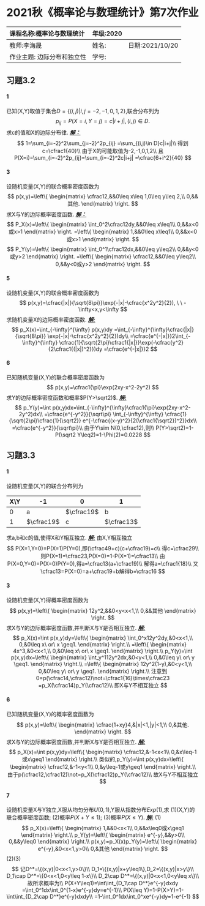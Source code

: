 # 2021秋《概率论与数理统计》第7次作业

| 课程名称:概率论与数理统计 | 年级:2020        |           |
| :------------------------ | ---------------- | :-------- |
| 教师:李海晟               | 姓名:      | 日期:2021/10/20 |
| 作业主题: 边际分布和独立性            | 学号: |           |

## 习题3.2

#### 1
已知(X,Y)取值于集合$D=\{(i,j)|i,j=-2,-1,0,1,2\}$,联合分布列为
$$
p_{ij}=P(X=i,Y=j)=c|i+j|,(i,j) \in D.
$$
求c的值和X的边际分布律.
<u>***解：***</u>
$$
1=\sum_{i=-2}^2\sum_{j=-2}^2p_{ij}
=\sum_{(i,j)\in D}c|i+j|\\
得到c=\cfrac1{40}\\
由于X的可能取值为-2,-1,0,1,2\\
且P(X=i)=\sum_{i=-2}^2p_{ij}=\sum_{i=-2}^2c|i+j|
=\cfrac{6+i^2}{40}
$$



#### 3
设随机变量(X,Y)的联合概率密度函数为
$$
p(x,y)=\left\{
\begin{matrix}
\cfrac12,&&0\leq x\leq 1,0\leq y\leq 2,\\
0,&&其他.
\end{matrix}
\right.
$$
求X与Y的边际概率密度函数.
<u>***解：***</u>
$$
P_X(x)=\left\{
\begin{matrix}
\int_0^2\cfrac12dy,&&0\leq x\leq1\\
0,&&x<0或x>1
\end{matrix}
\right.
=\left\{
\begin{matrix}
1,&&0\leq x\leq1\\
0,&&x<0或x>1
\end{matrix}
\right.
$$
$$
P_Y(y)=\left\{
\begin{matrix}
\int_0^1\cfrac12dx,&&0\leq y\leq2\\
0,&&y<0或y>2
\end{matrix}
\right.
=\left\{
\begin{matrix}
\cfrac12,&&0\leq y\leq2\\
0,&&y<0或y>2
\end{matrix}
\right.
$$



#### 5
设随机变量(X,Y)的联合概率密度函数为
$$
p(x,y)=\cfrac{|x|}{\sqrt{8\pi}}\exp(-|x|-\cfrac{x^2y^2}{2}),  \ \ -\infty<x,y<\infty
$$
求随机变量X的边际概率密度函数.
<u>***解:***</u>
$$
p_X(x)=\int_{-\infty}^{\infty} p(x,y)dy
=\int_{-\infty}^{\infty}\cfrac{|x|}{\sqrt{8\pi}}
\exp(-|x|-\cfrac{x^2y^2}{2})dy\\
=\cfrac{e^{-|x|}}2\int_{-\infty}^{\infty}
\cfrac{1}{\sqrt{2\pi}\cfrac1{|x|}}\exp(-\cfrac{y^2}{2\cfrac1{(|x|)^2}})dy
=\cfrac{e^{-|x|}}2
$$





#### 6
已知随机变量(X,Y)的联合概率密度函数为
$$
p(x,y)=\cfrac1{\pi}\exp(2xy-x^2-2y^2)
$$
求Y的边际概率密度函数和概率$P(Y>\sqrt2)$.
***<u>解:</u>***
$$
p_Y(y)=\int p(x,y)dx=\int_{-\infty}^{\infty}\cfrac1{\pi}\exp(2xy-x^2-2y^2)dx\\
=\cfrac{e^{-y^2}}{\sqrt\pi}
\int_{-\infty}^{\infty}
\cfrac{1}{\sqrt{2\pi}\cfrac{1}{\sqrt2}}
e^{-\cfrac{(x-y)^2}{2(\cfrac1{\sqrt2})^2}}dx\\
=\cfrac{e^{-y^2}}{\sqrt\pi}\\
由于Y\sim N(0,\cfrac12),则\\
P(Y>\sqrt2)=1-P(\sqrt2 Y\leq2)=1-\Phi(2)=0.0228
$$





## 习题3.3
#### 1
设随机变量(X,Y)的联合分布列为

| X\Y  | -1         | 0          | 1          |
| ---- | ---------- | ---------- | ---------- |
| 0    | a          | $\cfrac19$ | b          |
| 1    | $\cfrac19$ | c          | $\cfrac13$ |

求a,b和c的值,使得X和Y相互独立.
<u>***解:***</u>
由X,Y相互独立
$$
P(X=1,Y=0)=P(X=1)P(Y=0),即(\cfrac49+c)(c+\cfrac19)=c\\
得c=\cfrac29\\
则P(X=1)=\cfrac23,P(X=0)=1-P(X=1)=\cfrac13\\
由P(X=0,Y=0)=P(X=0)P(Y=0),得a=\cfrac13(a+\cfrac19)\\
解得a=\cfrac1{18}\\
又\cfrac13=P(X=0)=a+\cfrac19+b解得b=\cfrac16
$$



#### 3
设随机变量(X,Y)得概率密度函数为
$$
p(x,y)=\left\{
\begin{matrix}
12y^2,&&0<y<x<1,\\
0,&&其他
\end{matrix}
\right.
$$
求X与Y的边际概率密度函数,并判断X与Y是否相互独立.
***<u>解:</u>***
$$
p_X(x)=\int p(x,y)dy=\left\{
\begin{matrix}
\int_0^x12y^2dy,&0<x<1,\\
0,&0\leq x\ or\ x \geq1.
\end{matrix}
\right.\\
=\left\{
\begin{matrix}
4x^3,&0<x<1,\\
0,&0\leq x\ or\ x \geq1.
\end{matrix}
\right.\\
p_Y(y)=\int p(x,y)dx=\left\{
\begin{matrix}
\int_y^112y^2dx,&0<y<1,\\
0,&0\leq y\ or\ y \geq1.
\end{matrix}
\right.\\
=\left\{
\begin{matrix}
12y^2(1-y),&0<y<1,\\
0,&0\leq y\ or\ y \geq1.
\end{matrix}
\right.\\
注意到0=p(\cfrac14,\cfrac12)\not=\cfrac1{16}\times\cfrac23
=p_X(\cfrac14)p_Y(\cfrac12)\\
即X与Y不相互独立
$$



#### 6
已知随机变量(X,Y)的概率密度函数为
$$
p(x,y)=\left\{
\begin{matrix}
\cfrac{1+xy}4,&|x|<1,|y|<1,\\
0,&其他.
\end{matrix}
\right.
$$
求X与Y的边际概率密度函数,并判断X与Y是否相互独立.
***<u>解:</u>***
$$
p_X(x)=\int p(x,y)dy=\left\{
\begin{matrix}
\cfrac12,&-1<x<1\\
0,&x\leq-1或x\geq1
\end{matrix}
\right.\\
类似的,p_Y(y)=\int p(x,y)dx=\left\{
\begin{matrix}
\cfrac12,&-1<y<1\\
0,&y\leq-1或y\geq1
\end{matrix}
\right.\\
由于p(\cfrac12,\cfrac12)\not=p_X(\cfrac12)p_Y(\cfrac12)\\
故X与Y不相互独立
$$



#### 7
设随机变量X与Y独立,X服从均匀分布$U(0,1)$,Y服从指数分布$Exp(1)$,求
(1)(X,Y)的联合概率密度函数;
(2)概率$P(X+Y\leq 1)$;
(3)概率$P(X\leq Y)$.
<u>***解:***</u>
(1)
$$
p_X(x)=\left\{
\begin{matrix}
1,&&0<x<1\\
0,&&x\leq0或x\geq1
\end{matrix}
\right.\\
p_Y(y)=\left\{
\begin{matrix}
e^{-y},&&y>0\\
0,&&y\leq0
\end{matrix}
\right.\\
p(x,y)=p_X(x)p_Y(y)=\left\{
\begin{matrix}
e^{-y},&0<x<1,y>0\\
0,&其他
\end{matrix}
\right.
$$
(2)(3)
$$
记D^*=\{(x,y)|0<x<1,y>0\}\\
D_1=\{(x,y)|x+y\leq1\},D_2=\{(x,y)|x>y\}\\
D_1\cap D^*=\{0<x<1,0<y\leq 1-x\}\\
D_2\cap D^*=\{(x,y)|0<x<1,0<y\leq x\}\\
故所求概率为\\
P(X+Y\leq1)=\int\int_{D_1\cap D^*}e^{-y}dxdy
=\int_0^1dx\int_0^{1-x}e^{-y}dy=e^{-1}\\
P(X\leq Y)=1-P(X>Y)=1-\int\int_{D_2\cap D^*}e^{-y}dxdy\\
=1-\int_0^1dx\int_0^xe^{-y}dy=1-e^{-1}
$$

